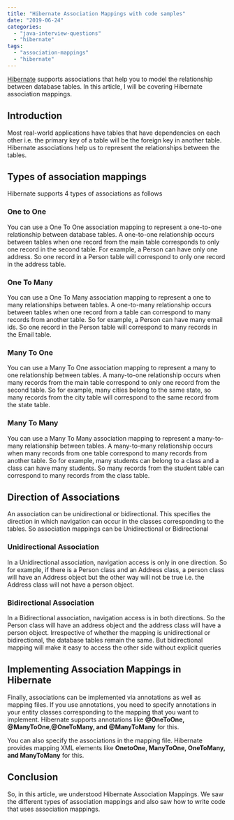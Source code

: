 ```yaml
---
title: "Hibernate Association Mappings with code samples"
date: "2019-06-24"
categories: 
  - "java-interview-questions"
  - "hibernate"
tags: 
  - "association-mappings"
  - "hibernate"
---
```


[Hibernate](https://learnjava.co.in/hibernate/) supports associations that help you to model the relationship between database tables. In this article, I will be covering Hibernate association mappings.

## Introduction

Most real-world applications have tables that have dependencies on each other i.e. the primary key of a table will be the foreign key in another table. Hibernate associations help us to represent the relationships between the tables.

## Types of association mappings

Hibernate supports 4 types of associations as follows

### One to One

You can use a One To One association mapping to represent a one-to-one relationship between database tables. A one-to-one relationship occurs between tables when one record from the main table corresponds to only one record in the second table. For example, a Person can have only one address. So one record in a Person table will correspond to only one record in the address table.

### One To Many

You can use a One To Many association mapping to represent a one to many relationships between tables. A one-to-many relationship occurs between tables when one record from a table can correspond to many records from another table. So for example, a Person can have many email ids. So one record in the Person table will correspond to many records in the Email table.

### Many To One

You can use a Many To One association mapping to represent a many to one relationship between tables. A many-to-one relationship occurs when many records from the main table correspond to only one record from the second table. So for example, many cities belong to the same state, so many records from the city table will correspond to the same record from the state table.

### Many To Many

You can use a Many To Many association mapping to represent a many-to-many relationship between tables. A many-to-many relationship occurs when many records from one table correspond to many records from another table. So for example, many students can belong to a class and a class can have many students. So many records from the student table can correspond to many records from the class table.

## Direction of Associations

An association can be unidirectional or bidirectional. This specifies the direction in which navigation can occur in the classes corresponding to the tables. So association mappings can be Unidirectional or Bidirectional

### Unidirectional Association

In a Unidirectional association, navigation access is only in one direction. So for example, if there is a Person class and an Address class, a person class will have an Address object but the other way will not be true i.e. the Address class will not have a person object.

### Bidirectional Association

In a Bidirectional association, navigation access is in both directions. So the Person class will have an address object and the address class will have a person object. Irrespective of whether the mapping is unidirectional or bidirectional, the database tables remain the same. But bidirectional mapping will make it easy to access the other side without explicit queries

## Implementing Association Mappings in Hibernate

Finally, associations can be implemented via annotations as well as mapping files. If you use annotations, you need to specify annotations in your entity classes corresponding to the mapping that you want to implement. Hibernate supports annotations like **@OneToOne, @ManyToOne**,**@OneToMany, and @ManyToMany** for this.

You can also specify the associations in the mapping file. Hibernate provides mapping XML elements like **OnetoOne, ManyToOne, OneToMany, and ManyToMany** for this.

## Conclusion

So, in this article, we understood Hibernate Association Mappings. We saw the different types of association mappings and also saw how to write code that uses association mappings.
